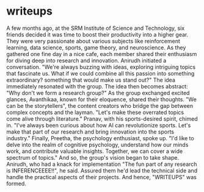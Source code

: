 # writeups
A few months ago, at the SRM Institute of Science and Technology, six friends decided it was time to boost their productivity into a higher gear. They were very passionate about various subjects like reinforcement learning, data science, sports, game theory, and neuroscience. As they gathered one fine day in a nice cafe, each member shared their enthusiasm for diving deep into research and innovation.
Anirudh initiated a conversation. "We're always buzzing with ideas, exploring intriguing topics that fascinate us. What if we could combine all this passion into something extraordinary? something that would make us stand out?"
The idea immediately resonated with the group. The idea then becomes abstract: "Why don't we form a research group?"
As the group exchanged excited glances, Avanthikaa, known for their eloquence, shared their thoughts. "We can be the storytellers", the content creators who bridge the gap between complex concepts and the layman. "Let's make these overrated topics come alive through literature."
Pranav, with his sports-desired spirit, chimed in. "I've always been curious about how AI can revolutionize sports. Let's make that part of our research and bring innovation into the sports industry." 
Finally, Preetha, the psychology enthusiast, spoke up. "I'd like to delve into the realm of cognitive psychology, understand how our minds work, and contribute valuable insights. Together, we can cover a wide spectrum of topics." 
And so, the group's vision began to take shape. Anirudh, who had a knack for implementation "The fun part of any research is INFERENCEEEE!!", he said. Assured them he'd lead the technical side and handle the practical aspects of their projects.
And hence, "WRITEUPS" was formed.
